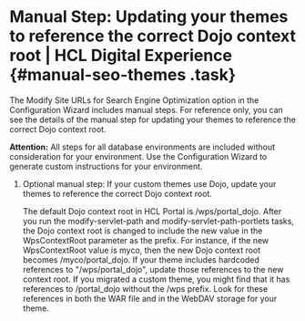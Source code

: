 # Manual Step: Updating your themes to reference the correct Dojo context root \| HCL Digital Experience {#manual-seo-themes .task}

The Modify Site URLs for Search Engine Optimization option in the Configuration Wizard includes manual steps. For reference only, you can see the details of the manual step for updating your themes to reference the correct Dojo context root.

**Attention:** All steps for all database environments are included without consideration for your environment. Use the Configuration Wizard to generate custom instructions for your environment.

1.  Optional manual step: If your custom themes use Dojo, update your themes to reference the correct Dojo context root.

    The default Dojo context root in HCL Portal is /wps/portal\_dojo. After you run the modify-servlet-path and modify-servlet-path-portlets tasks, the Dojo context root is changed to include the new value in the WpsContextRoot parameter as the prefix. For instance, if the new WpsContextRoot value is myco, then the new Dojo context root becomes /myco/portal\_dojo. If your theme includes hardcoded references to "/wps/portal\_dojo", update those references to the new context root. If you migrated a custom theme, you might find that it has references to /portal\_dojo without the /wps prefix. Look for these references in both the WAR file and in the WebDAV storage for your theme.


